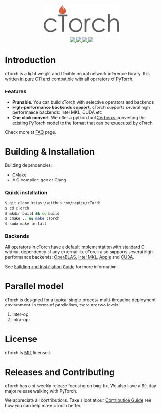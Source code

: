 <p align="center">
  <img src="https://github.com/pcpLiu/cTorch/blob/master/logo.png" height="90">
</p>

<p align="center">
  <a href="https://github.com/pcpLiu/cTorch/actions">
    <img src="https://github.com/cTorch/cTorch/actions/workflows/build_linux.yml/badge.svg">
  </a>
  <a href="https://github.com/pcpLiu/cTorch/actions">
    <img src="https://github.com/cTorch/cTorch/actions/workflows/build_mac.yml/badge.svg">
  </a>
  <a href="https://codecov.io/gh/pcpLiu/cTorch">
    <img src="https://codecov.io/gh/pcpLiu/cTorch/branch/master/graph/badge.svg?token=G7rBTxAEAe" />
  </a>
  <a href="https://github.com/pcpLiu/cTorch/blob/master/LICENSE">
    <img src="https://img.shields.io/badge/license-Apache%202.0-blue">
  </a>
</p>

# Introduction

cTorch is a light weight and flexible neural network inference library.
It is written in pure C11 and compatible with all operators of PyTorch.

### Features

- **Prunable.** You can build cTorch with selective operators and backends
- **High-performance backends support.** cTorch supports several high performance backends: Intel MKL, CUDA etc
- **One click convert.** We offer a python tool [Cerberus
  ](https://github.com/pcpLiu/Cerberus) converting the existing PyTorch model to the format that can be exuecuted by cTorch

Check more at [FAQ]() page.

# Building & Installation

Building dependencies:

- CMake
- A C compiler: gcc or Clang

### Quick installation

```bash
$ git clone https://github.com/pcpLiu/cTorch
$ cd cTorch
$ mkdir build && cd build
$ cmake .. && make cTorch
$ sudo make install
```

### Backends

All operators in cTorch have a default implementation with standard C without dependency of any external lib.
cTorch also supports several high-performance backends: [OpenBLAS](), [Intel MKL](), [Apple]() and [CUDA]().

See [Building and Installation Guide]() for more information.

# Parallel model

cTorch is designed for a typical single-process multi-threading deployment environment.
In terms of parallelism, there are two levels:

1. Inter-op:
2. Intra-op:

# License

cTorch is [MIT](https://github.com/pcpLiu/cTorch/blob/master/LICENSE) licensed.

# Releases and Contributing

cTorch has a bi-weekly release focusing on bug-fix.
We also have a 90-day major release walking with PyTorch.

We appreciate all contributions.
Take a loot at our [Contribution Guide]() see how you can help make cTorch better!
